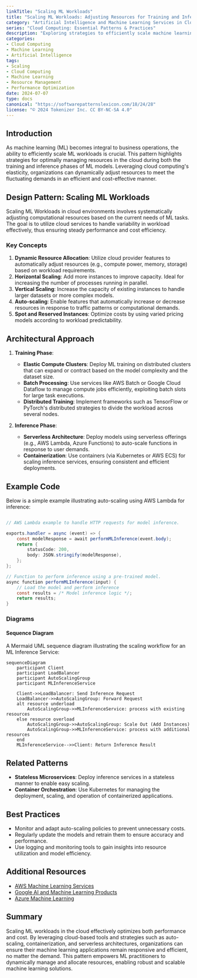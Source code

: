```yaml
---
linkTitle: "Scaling ML Workloads"
title: "Scaling ML Workloads: Adjusting Resources for Training and Inference"
category: "Artificial Intelligence and Machine Learning Services in Cloud"
series: "Cloud Computing: Essential Patterns & Practices"
description: "Exploring strategies to efficiently scale machine learning workloads in cloud environments by dynamically adjusting resources for both training and inference phases, ensuring optimal performance and resource utilization."
categories:
- Cloud Computing
- Machine Learning
- Artificial Intelligence
tags:
- Scaling
- Cloud Computing
- Machine Learning
- Resource Management
- Performance Optimization
date: 2024-07-07
type: docs
canonical: "https://softwarepatternslexicon.com/18/24/28"
license: "© 2024 Tokenizer Inc. CC BY-NC-SA 4.0"
---
```


## Introduction

As machine learning (ML) becomes integral to business operations, the ability to efficiently scale ML workloads is crucial. This pattern highlights strategies for optimally managing resources in the cloud during both the training and inference phases of ML models. Leveraging cloud computing's elasticity, organizations can dynamically adjust resources to meet the fluctuating demands in an efficient and cost-effective manner.

## Design Pattern: Scaling ML Workloads

Scaling ML Workloads in cloud environments involves systematically adjusting computational resources based on the current needs of ML tasks. The goal is to utilize cloud services to handle variability in workload effectively, thus ensuring steady performance and cost efficiency.

### Key Concepts

1. **Dynamic Resource Allocation**: Utilize cloud provider features to automatically adjust resources (e.g., compute power, memory, storage) based on workload requirements.
2. **Horizontal Scaling**: Add more instances to improve capacity. Ideal for increasing the number of processes running in parallel.
3. **Vertical Scaling**: Increase the capacity of existing instances to handle larger datasets or more complex models.
4. **Auto-scaling**: Enable features that automatically increase or decrease resources in response to traffic patterns or computational demands.
5. **Spot and Reserved Instances**: Optimize costs by using varied pricing models according to workload predictability.

## Architectural Approach

1. **Training Phase**:
   - **Elastic Compute Clusters**: Deploy ML training on distributed clusters that can expand or contract based on the model complexity and the dataset size.
   - **Batch Processing**: Use services like AWS Batch or Google Cloud Dataflow to manage compute jobs efficiently, exploiting batch slots for large task executions.
   - **Distributed Training**: Implement frameworks such as TensorFlow or PyTorch's distributed strategies to divide the workload across several nodes.
  
2. **Inference Phase**:
   - **Serverless Architecture**: Deploy models using serverless offerings (e.g., AWS Lambda, Azure Functions) to auto-scale functions in response to user demands.
   - **Containerization**: Use containers (via Kubernetes or AWS ECS) for scaling inference services, ensuring consistent and efficient deployments.

## Example Code

Below is a simple example illustrating auto-scaling using AWS Lambda for inference:

```java

// AWS Lambda example to handle HTTP requests for model inference.

exports.handler = async (event) => {
    const modelResponse = await performMLInference(event.body);
    return {
        statusCode: 200,
        body: JSON.stringify(modelResponse),
    };
};

// Function to perform inference using a pre-trained model.
async function performMLInference(input) {
    // Load the model and perform inference
    const results = /* Model inference logic */;
    return results;
}

```

### Diagrams

#### Sequence Diagram

A Mermaid UML sequence diagram illustrating the scaling workflow for an ML Inference Service:

```mermaid
sequenceDiagram
    participant Client
    participant LoadBalancer
    participant AutoScalingGroup
    participant MLInferenceService

    Client->>LoadBalancer: Send Inference Request
    LoadBalancer->>AutoScalingGroup: Forward Request
    alt resource underload
        AutoScalingGroup->>MLInferenceService: process with existing resources
    else resource overload
        AutoScalingGroup->>AutoScalingGroup: Scale Out (Add Instances)
        AutoScalingGroup->>MLInferenceService: process with additional resources
    end
    MLInferenceService-->>Client: Return Inference Result
```

## Related Patterns

- **Stateless Microservices**: Deploy inference services in a stateless manner to enable easy scaling.
- **Container Orchestration**: Use Kubernetes for managing the deployment, scaling, and operation of containerized applications.

## Best Practices

- Monitor and adapt auto-scaling policies to prevent unnecessary costs.
- Regularly update the models and retrain them to ensure accuracy and performance.
- Use logging and monitoring tools to gain insights into resource utilization and model efficiency.

## Additional Resources

- [AWS Machine Learning Services](https://aws.amazon.com/machine-learning/)
- [Google AI and Machine Learning Products](https://cloud.google.com/products/ai)
- [Azure Machine Learning](https://azure.microsoft.com/en-us/services/machine-learning/)

## Summary

Scaling ML workloads in the cloud effectively optimizes both performance and cost. By leveraging cloud-based tools and strategies such as auto-scaling, containerization, and serverless architectures, organizations can ensure their machine learning applications remain responsive and efficient, no matter the demand. This pattern empowers ML practitioners to dynamically manage and allocate resources, enabling robust and scalable machine learning solutions.
